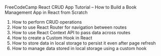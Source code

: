 FreeCodeCamp
React CRUD App Tutorial – How to Build a Book Management App in React from Scratch

1. How to perform CRUD operations
2. How to use React Router for navigation between routes
3. How to use React Context API to pass data across routes
4. How to create a Custom Hook in React
5. How to store data in local storage to persist it even after page refresh
6. How to manage data stored in local storage using a custom hook